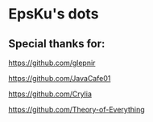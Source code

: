 # EpsKu's dots

## Special thanks for:
https://github.com/glepnir

https://github.com/JavaCafe01

https://github.com/Crylia

https://github.com/Theory-of-Everything
